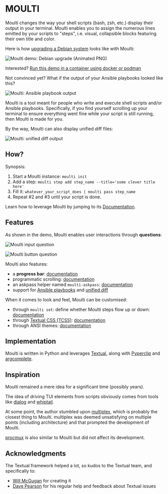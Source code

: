 # MOULTI

Moulti changes the way your shell scripts (bash, zsh, etc.) display their output in your terminal.
Moulti enables you to assign the numerous lines emitted by your scripts to "steps", i.e. visual, collapsible blocks featuring their own title and color.

Here is how [upgrading a Debian system](examples/moulti-debian-upgrade.bash) looks like with Moulti:

![Moulti demo: Debian upgrade (Animated PNG)](https://xavier.kindwolf.org/p/moulti/doc/img/moulti-demo-debian-upgrade.png?20240218)

Interested? [Run this demo in a container using docker or podman](https://hub.docker.com/r/xavierong/moulti-demo)

Not convinced yet? What if the output of your Ansible playbooks looked like this?

![Moulti: Ansible playbook output](https://xavier.kindwolf.org/p/moulti/doc/img/moulti-ansible.png?20240505)

Moulti is a tool meant for people who write and execute shell scripts and/or Ansible playbooks.
Specifically, if you find yourself scrolling up your terminal to ensure everything went fine while your script is still running, then Moulti is made for you.

By the way, Moulti can also display unified diff files:

![Moulti: unified diff output](https://xavier.kindwolf.org/p/moulti/doc/img/moulti-diff.png?20240505)

## How?

Synopsis:

1. Start a Moulti instance: `moulti init`
2. Add a step: `moulti step add step_name --title='some clever title here'`
3. Fill it: `whatever_your_script_does | moulti pass step_name`
4. Repeat #2 and #3 until your script is done.

Learn how to leverage Moulti by jumping to its [Documentation](Documentation.md).

## Features

As shown in the demo, Moulti enables user interactions through **questions**:

![Moulti input question](https://xavier.kindwolf.org/p/moulti/doc/img/moulti-input-question.png?20240218)

![Moulti button question](https://xavier.kindwolf.org/p/moulti/doc/img/moulti-button-question.png?20240218)

Moulti also features:
- a **progress bar**: [documentation](Documentation.md#progress-bar)
- programmatic scrolling: [documentation](Documentation.md#programmatically-scrolling-through-steps)
- an askpass helper named `moulti-askpass`: [documentation](Documentation.md#moulti-run-dealing-with-ssh)
- support for [Ansible playbooks](Documentation.md#moulti-run-dealing-with-ansible) and [unified diff](Documentation.md#moulti-diff)

When it comes to look and feel, Moulti can be customised:

- through `moulti set`: define whether Moulti steps flow up or down: [documentation](Documentation.md#multiple-ways-to-display-steps)
- through [Textual CSS (TCSS)](https://textual.textualize.io/guide/CSS/): [documentation](Documentation.md#how-to-define-my-own-step-classes-)
- through ANSI themes: [documentation](Documentation.md#appearance-look-and-feel)

## Implementation

Moulti is written in Python and leverages [Textual](https://textual.textualize.io/), along with [Pyperclip](https://pypi.org/project/pyperclip/) and [argcomplete](https://kislyuk.github.io/argcomplete/).

## Inspiration

Moulti remained a mere idea for a significant time (possibly years).

The idea of driving TUI elements from scripts obviously comes from tools like
[dialog](https://invisible-island.net/dialog/dialog-figures.html) and
[whiptail](https://whiptail.readthedocs.io/en/latest/index.html).

At some point, the author stumbled upon
[multiplex](https://github.com/dankilman/multiplex), which is probably the closest thing to Moulti. multiplex was deemed
unsatisfying on multiple points (including architecture) and that prompted the development of Moulti.

[procmux](https://github.com/napisani/procmux) is also similar to Moulti but did not affect its development.

## Acknowledgments

The Textual framework helped a lot, so kudos to the Textual team, and specifically to:
- [Will McGugan](https://github.com/willmcgugan) for creating it
- [Dave Pearson](https://davep.dev/) for his regular help and feedback about Textual issues
